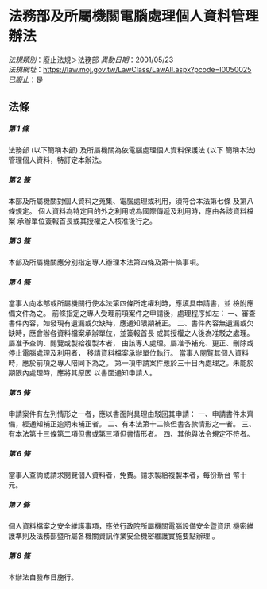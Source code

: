 # 法務部及所屬機關電腦處理個人資料管理辦法

*法規類別*：廢止法規＞法務部
*異動日期*：2001/05/23  
*法規網址*：https://law.moj.gov.tw/LawClass/LawAll.aspx?pcode=I0050025
*已廢止*：是


## 法條
##### 第 1 條
法務部 (以下簡稱本部) 及所屬機關為依電腦處理個人資料保護法 (以下
簡稱本法) 管理個人資料，特訂定本辦法。

##### 第 2 條
本部及所屬機關對個人資料之蒐集、電腦處理或利用，須符合本法第七條
及第八條規定。
個人資料為特定目的外之利用或為國際傳遞及利用時，應由各該資料檔案
承辦單位簽報首長或其授權之人核准後行之。

##### 第 3 條
本部及所屬機關應分別指定專人辦理本法第四條及第十條事項。

##### 第 4 條
當事人向本部或所屬機關行使本法第四條所定權利時，應填具申請書，並
檢附應備文件為之。
前條指定之專人受理前項案件之申請後，處理程序如左：
一、審查書件內容，如發現有遺漏或欠缺時，應通知限期補正。
二、書件內容無遺漏或欠缺時，應會辦各資料檔案承辦單位，並簽報首長
    或其授權之人後為准駁之處理。屬准予查詢、閱覽或製給複製本者，
    由該專人處理。屬准予補充、更正、刪除或停止電腦處理及利用者，
    移請資料檔案承辦單位執行。
當事人閱覽其個人資料時，應於前項之專人陪同下為之。
第一項申請案件應於三十日內處理之。未能於期限內處理時，應將其原因
以書面通知申請人。


##### 第 5 條
申請案件有左列情形之一者，應以書面附具理由駁回其申請：
一、申請書件未齊備，經通知補正逾期未補正者。
二、有本法第十二條但書各款情形之一者。
三、有本法第十三條第二項但書或第三項但書情形者。
四、其他與法令規定不符者。


##### 第 6 條
當事人查詢或請求閱覽個人資料者，免費。請求製給複製本者，每份新台
幣十元。

##### 第 7 條
個人資料檔案之安全維護事項，應依行政院所屬機關電腦設備安全暨資訊
機密維護準則及法務部暨所屬各機關資訊作業安全機密維護實施要點辦理
。

##### 第 8 條
本辦法自發布日施行。


